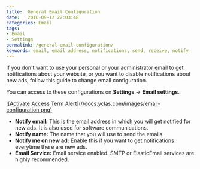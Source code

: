 ```yaml
---
title:  General Email Configuration
date:   2016-09-12 22:03:48
categories: Email
tags:
- Email
- Settings
permalink: /general-email-configuration/
keywords: email, email address, notifications, send, receive, notify
---
```

If you don't want to use your personal or your administrator email to get notifications about your website, or you want to disable notifications about new ads, follow this guide to change email configuration.

You can access to these configurations on **Settings** -> **Email settings**.

<a href="//docs.yclas.com/images/email-configuration.png" class="thumbnail gallery-item" data-gallery>
![Activate Access Term Alert](//docs.yclas.com/images/email-configuration.png)
</a>

+ **Notify email:** This is the email address in which you will get notified for new ads. It is also used for software communications.
+ **Notify name:** The name that you will use to send the emails.
+ **Notify me on new ad:** Enable this if you want to get notifications everytime there are new ads.
+ **Email Service:** Email service enabled. SMTP or ElasticEmail services are highly recommended.
